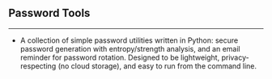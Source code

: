 ## Password Tools

--- 

- A collection of simple password utilities written in Python: secure password generation with entropy/strength analysis, and an email reminder for password rotation. Designed to be lightweight, privacy-respecting (no cloud storage), and easy to run from the command line.
